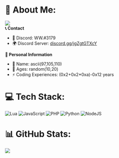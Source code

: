 # 💫 About Me:
[![](https://visitcount.itsvg.in/api?id=xN3k0x&icon=0&color=0)](https://visitcount.itsvg.in)<br>
**📞 Contact**
- 💬 Discord: WW.#3179<br>
- 🌍 Discord Server: [discord.gg/jgZgtGTXcY](https://discord.gg/jgZgtGTXcY)

**📃 Personal Information**
- 🧑 Name: ascii(97,105,110)<br>
- 🌱 Ages: random(10,20)<br>
- ⚡ Coding Experiences: (0x2+0x2*0xa)-0x12 years

# 💻 Tech Stack:
![Lua](https://img.shields.io/badge/lua-%232C2D72.svg?style=for-the-badge&logo=lua&logoColor=white) ![JavaScript](https://img.shields.io/badge/javascript-%23323330.svg?style=for-the-badge&logo=javascript&logoColor=%23F7DF1E) ![PHP](https://img.shields.io/badge/php-%23777BB4.svg?style=for-the-badge&logo=php&logoColor=white) ![Python](https://img.shields.io/badge/python-3670A0?style=for-the-badge&logo=python&logoColor=ffdd54) ![NodeJS](https://img.shields.io/badge/node.js-6DA55F?style=for-the-badge&logo=node.js&logoColor=white)
# 📊 GitHub Stats:
![](https://github-readme-stats.vercel.app/api?username=xN3k0x&theme=dark&hide_border=false&include_all_commits=false&count_private=false)<br/>
